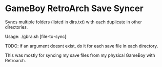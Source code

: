 # GameBoy RetroArch Save Syncer
Syncs multiple folders (listed in dirs.txt) with each duplicate in other directories.

Usage: ./gbra.sh [file-to-sync]

TODO: if an argument doesnt exist, do it for each save file in each directory.

This was mostly for syncing my save files from my physical GameBoy with Retroarch.
